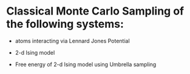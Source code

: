 # Classical Monte Carlo Sampling of the following systems:

* atoms interacting via Lennard Jones Potential

* 2-d Ising model

* Free energy of 2-d Ising model using Umbrella sampling
